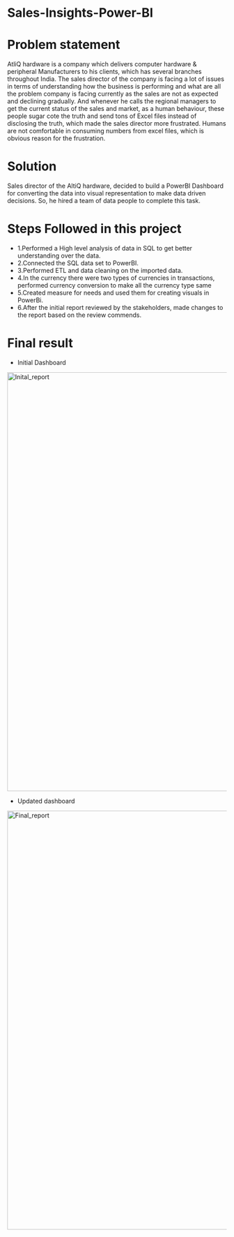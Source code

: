 # Sales-Insights-Power-BI
# Problem statement
AtliQ hardware is a company which delivers computer hardware & peripheral Manufacturers to his clients, which has several branches throughout India. The sales director of the company is facing a lot of issues in terms of understanding how the business is performing and what are all the problem company is facing currently as the sales are not as expected and declining gradually. And whenever he calls the regional managers to get the current status of the sales and market, as a human behaviour, these people sugar cote the truth and send tons of Excel files instead of disclosing the truth, which made the sales director more frustrated. Humans are not comfortable in consuming numbers from excel files, which is obvious reason for the frustration.

# Solution
Sales director of the AltiQ hardware, decided to build a PowerBI Dashboard for converting the data into visual representation to make data driven decisions. So, he hired a team of data people to complete this task.

# Steps Followed in this project
- 1.Performed a High level analysis of data in SQL to get better understanding over the data.
- 2.Connected the SQL data set to PowerBI.
- 3.Performed ETL and data cleaning on the imported data.
- 4.In the currency there were two types of currencies in transactions, performed currency conversion to make all the currency type same
- 5.Created measure for needs and used them for creating visuals in PowerBi.
- 6.After the initial report reviewed by the stakeholders, made changes to the report based on the review commends.

# Final result
- Initial Dashboard
<img width="960" alt="Inital_report" src="https://user-images.githubusercontent.com/114512832/196626510-f09de340-ef70-4903-a6d3-4d9315091153.png">

- Updated dashboard
<img width="960" alt="Final_report" src="https://user-images.githubusercontent.com/114512832/196626532-66fc7f87-071a-448c-9f1d-2171bedffe63.png">
